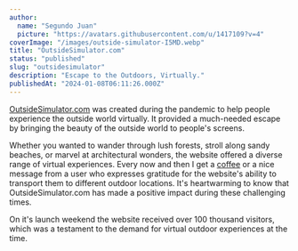 ```yaml
---
author:
  name: "Segundo Juan"
  picture: "https://avatars.githubusercontent.com/u/1417109?v=4"
coverImage: "/images/outside-simulator-I5MD.webp"
title: "OutsideSimulator.com"
status: "published"
slug: "outsidesimulator"
description: "Escape to the Outdoors, Virtually."
publishedAt: "2024-01-08T06:11:26.000Z"
---
```


[OutsideSimulator.com](https://outsidesimulator.com) was created during the pandemic to help people experience the outside world virtually. It provided a much-needed escape by bringing the beauty of the outside world to people's screens.

Whether you wanted to wander through lush forests, stroll along sandy beaches, or marvel at architectural wonders, the website offered a diverse range of virtual experiences. Every now and then I get a [coffee](https://www.buymeacoffee.com/andrevitorio) or a nice message from a user who expresses gratitude for the website's ability to transport them to different outdoor locations. It's heartwarming to know that OutsideSimulator.com has made a positive impact during these challenging times.

On it's launch weekend the website received over 100 thousand visitors, which was a testament to the demand for virtual outdoor experiences at the time.
